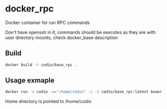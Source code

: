 docker_rpc
==========

Docker container for run RPC commands

Don't have openssh in it, commands should be executes as they are with user directory mounts, check docker_base description


## Build
``` bash
docker build -t codio/base_rpc .
```

## Usage exmaple
``` bash
docker run -u codio -w="/home/codio" -i -t codio/base_rpc:latest bower install lodash
```

Home directory is pointed to /home/codio
